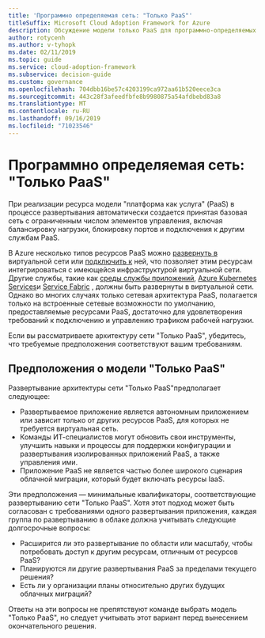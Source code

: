 ```yaml
---
title: 'Программно определяемая сеть: "Только PaaS"'
titleSuffix: Microsoft Cloud Adoption Framework for Azure
description: Обсуждение модели только PaaS для программно-определяемых сетей в облаке.
author: rotycenh
ms.author: v-tyhopk
ms.date: 02/11/2019
ms.topic: guide
ms.service: cloud-adoption-framework
ms.subservice: decision-guide
ms.custom: governance
ms.openlocfilehash: 704dbb16be57c4203199ca972aa61b520eece3ca
ms.sourcegitcommit: 443c28f3afeedfbfe8b9980875a54afdbebd83a8
ms.translationtype: MT
ms.contentlocale: ru-RU
ms.lasthandoff: 09/16/2019
ms.locfileid: "71023546"
---
```

# <a name="software-defined-networking-paas-only"></a>Программно определяемая сеть: "Только PaaS"

При реализации ресурса модели "платформа как услуга" (PaaS) в процессе развертывания автоматически создается принятая базовая сеть с ограниченным числом элементов управления, включая балансировку нагрузки, блокировку портов и подключения к другим службам PaaS.

В Azure несколько типов ресурсов PaaS можно [развернуть в](https://docs.microsoft.com/azure/virtual-network/virtual-network-for-azure-services) виртуальной сети или [подключить к](https://docs.microsoft.com/azure/virtual-network/virtual-network-service-endpoints-overview) ней, что позволяет этим ресурсам интегрироваться с имеющейся инфраструктурой виртуальной сети. Другие службы, такие как [среды службы приложений](https://docs.microsoft.com/azure/app-service/environment/intro), [Azure Kubernetes Services](https://docs.microsoft.com/azure/aks/intro-kubernetes)и [Service Fabric](https://docs.microsoft.com/azure/service-fabric/service-fabric-overview) , должны быть развернуты в виртуальной сети. Однако во многих случаях только сетевая архитектура PaaS, полагается только на встроенные сетевые возможности по умолчанию, предоставляемые ресурсами PaaS, достаточно для удовлетворения требований к подключению и управлению трафиком рабочей нагрузки.

Если вы рассматриваете архитектуру сети "Только PaaS", убедитесь, что требуемые предположения соответствуют вашим требованиям.

## <a name="paas-only-assumptions"></a>Предположения о модели "Только PaaS"

Развертывание архитектуры сети "Только PaaS"предполагает следующее:

- Развертываемое приложение является автономным приложением или зависит только от других ресурсов PaaS, для которых не требуется виртуальная сеть.
- Команды ИТ-специалистов могут обновить свои инструменты, улучшить навыки и процессы для поддержки конфигурации и развертывания изолированных приложений PaaS, а также управления ими.
- Приложение PaaS не является частью более широкого сценария облачной миграции, который будет включать ресурсы IaaS.

Эти предположения — минимальные квалификаторы, соответствующие развертыванию сети "Только PaaS". Хотя этот подход может быть согласован с требованиями одного развертывания приложения, каждая группа по развертыванию в облаке должна учитывать следующие долгосрочные вопросы:

- Расширится ли это развертывание по области или масштабу, чтобы потребовать доступ к другим ресурсам, отличным от ресурсов PaaS?
- Планируются ли другие развертывания PaaS за пределами текущего решения?
- Есть ли у организации планы относительно других будущих облачных миграций?

Ответы на эти вопросы не препятствуют команде выбрать модель "Только PaaS", но следует учитывать этот вариант перед вынесением окончательного решения.
